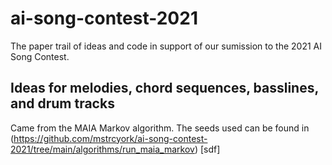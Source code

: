 # ai-song-contest-2021
The paper trail of ideas and code in support of our sumission to the 2021 AI Song Contest.

## Ideas for melodies, chord sequences, basslines, and drum tracks
Came from the MAIA Markov algorithm. The seeds used can be found in (https://github.com/mstrcyork/ai-song-contest-2021/tree/main/algorithms/run_maia_markov)
[sdf]
